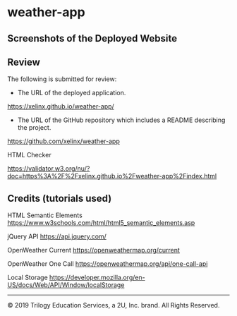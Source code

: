 # weather-app



## Screenshots of the Deployed Website


## Review

The following is submitted for review:

* The URL of the deployed application.

https://xelinx.github.io/weather-app/

* The URL of the GitHub repository which includes a README describing the project.

https://github.com/xelinx/weather-app

HTML Checker

https://validator.w3.org/nu/?doc=https%3A%2F%2Fxelinx.github.io%2Fweather-app%2Findex.html

## Credits (tutorials used)

HTML Semantic Elements https://www.w3schools.com/html/html5_semantic_elements.asp

jQuery API https://api.jquery.com/

OpenWeather Current https://openweathermap.org/current

OpenWeather One Call https://openweathermap.org/api/one-call-api

Local Storage https://developer.mozilla.org/en-US/docs/Web/API/Window/localStorage
- - -
© 2019 Trilogy Education Services, a 2U, Inc. brand. All Rights Reserved.
